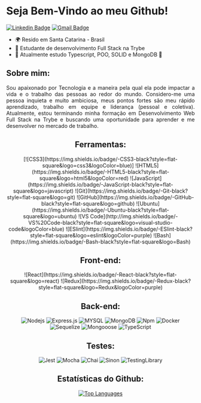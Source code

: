 <div>
  <h1>Seja Bem-Vindo ao meu Github!</h1>
  </div>
<div style="display: inline">
  
[![Linkedin Badge](https://img.shields.io/badge/-Linkedin-blue?style=flat-square&logo=Linkedin&logoColor=white&link=https://www.linkedin.com/in/luizfpereira406/)](https://www.linkedin.com/in/luizfpereira406/) 
[![Gmail Badge](https://img.shields.io/badge/-Gmail-c14438?style=flat-square&logo=Gmail&logoColor=white&link=mailto:luizfpereira406@gmail.com)](mailto:luizfpereira406@gmail.com)
* 🌍  Resido em Santa Catarina - Brasil
* 🚀  Estudante de desenvolvimento Full Stack na Trybe
* 🌱  Atualmente estudo Typescript, POO, SOLID e MongoDB 🚀
<div align="justify">
<h2>Sobre mim:</h2>
Sou apaixonado por Tecnologia e a maneira pela qual ela pode impactar a vida e o trabalho das pessoas ao redor do mundo. Considero-me uma pessoa inquieta e muito ambiciosa, meus pontos fortes são meu rápido aprendizado, trabalho em equipe e liderança (pessoal e coletiva). Atualmente, estou terminando minha formação em Desenvolvimento Web Full Stack na Trybe e buscando uma oportunidade para aprender e me desenvolver no mercado de trabalho.

<div align="center">
<h2>Ferramentas:</h2>
[![CSS3](https://img.shields.io/badge/-CSS3-black?style=flat-square&logo=css3&logoColor=blue)]
![HTML5](https://img.shields.io/badge/-HTML5-black?style=flat-square&logo=html5&logoColor=red)
![JavaScript](https://img.shields.io/badge/-JavaScript-black?style=flat-square&logo=javascript)
![Git](https://img.shields.io/badge/-Git-black?style=flat-square&logo=git)
![GitHub](https://img.shields.io/badge/-GitHub-black?style=flat-square&logo=github)
![Ubuntu](https://img.shields.io/badge/-Ubuntu-black?style=flat-square&logo=ubuntu)
![VS Code](http://img.shields.io/badge/-VS%20Code-black?style=flat-square&logo=visual-studio-code&logoColor=blue) 
![ESlint](https://img.shields.io/badge/-ESlint-black?style=flat-square&logo=eslint&logoColor=purple)
![Bash](https://img.shields.io/badge/-Bash-black?style=flat-square&logo=Bash)
 
  
  <h2>Front-end:</h2>
![React](https://img.shields.io/badge/-React-black?style=flat-square&logo=react)
![Redux](https://img.shields.io/badge/-Redux-black?style=flat-square&logo=Redux&logoColor=purple)
  
  <h2>Back-end:</h2>
  
![Nodejs](https://img.shields.io/badge/-Nodejs-black?style=flat-square&logo=Node.js)
![Express.js](https://img.shields.io/badge/-Express-black?style=flat-square&logo=expressjs)
![MYSQL](https://img.shields.io/badge/MySQL-00000F?style=flat-square&logo=mysql)
![MongoDB](https://img.shields.io/badge/MongoDB-00000F?style=flat-square&logo=mongodb)
![Npm](https://img.shields.io/badge/-npm-black?style=flat-square&logo=npm)
![Docker](https://img.shields.io/badge/-Docker-black?style=flat-square&logo=docker)
![Sequelize](https://img.shields.io/badge/-Sequelize-black?style=flat-square&logo=sequelize)
![Mongooose](https://img.shields.io/badge/-Mongoose-black?style=flat-square&logo=mongodb&logoColor=891500)
![TypeScript](https://img.shields.io/badge/-TypeScript-black?style=flat-square&logo=typescript&logoColor=blue)
  
  <h2>Testes:</h2>
  
![Jest](https://img.shields.io/badge/-Jest-black?style=flat-square&logo=jest&logoColor=red)
![Mocha](https://img.shields.io/badge/-Mocha-black?style=flat-square&logo=mocha&logoColor=brown)
![Chai](https://img.shields.io/badge/-Chai-black?style=flat-square&logo=chai&logoColor=red)
![Sinon](https://img.shields.io/badge/-Sinon-black?style=flat-square&logo=sinon)
![TestingLibrary](https://img.shields.io/badge/-TestingLibrary-black?style=flat-square&logo=testinglibrary&logoColor=red)
</div>
<div align="center">
<h2>Estatísticas do Github:</h2>
 
<div width="100%" align="center">
  <a href="https://github.com/LuizFelipe406" align="left"><img src="https://github-readme-stats.vercel.app/api/top-langs/?username=LuizFelipe406&langs_count=10&title_color=14b8a6&text_color=ffffff&icon_color=14b8a6&bg_color=171717&locale=en&custom_title=Top%20%Languages&theme=dark" alt="Top Languages" /></a>
</div>
